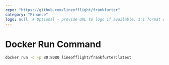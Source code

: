 ```yaml
---
repo: "https://github.com/lineofflight/frankfurter"
category: "Finance"
logo: null  # Optional - provide URL to logo if available, 1:1 format only
---
```


# Docker Run Command

```bash
docker run -d -p 80:8080 lineofflight/frankfurter:latest
```
